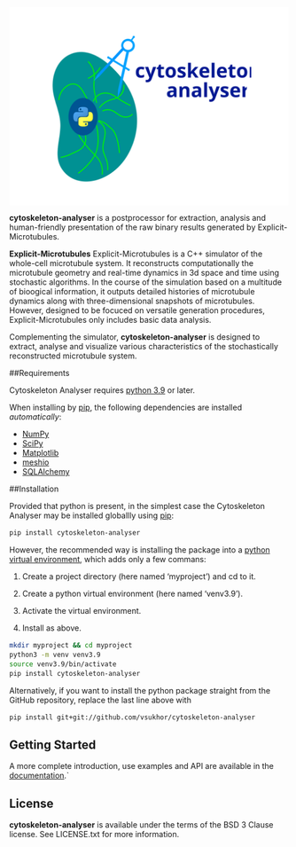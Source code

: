 <a href="https://cytoskeleton-analyser.readthedocs.io">
    <img src="https://raw.githubusercontent.com/vsukhor/cytoskeleton-analyser/master/docs/source/_static/artwork/logo_t_large.svg"
         alt="cytoskeleton-analyser logo"
         align="top">
</a>

**cytoskeleton-analyser** is a postprocessor for extraction, analysis and human-friendly presentation 
of the raw binary results generated by Explicit-Microtubules.

**Explicit-Microtubules** Explicit-Microtubules is a C++ simulator of the whole-cell microtubule system. 
It reconstructs computationally the microtubule geometry and real-time dynamics in 3d space and 
time using stochastic algorithms. In the course of the simulation based on a multitude of bioogical 
information, it outputs detailed histories of microtubule dynamics along with three-dimensional 
snapshots of microtubules. However, designed to be focuced on versatile generation procedures, 
Explicit-Microtubules only includes basic data analysis.

Complementing the simulator, **cytoskeleton-analyser** is designed to extract, analyse 
and visualize various characteristics of the stochastically reconstructed microtubule system.


##Requirements

Cytoskeleton Analyser requires [python 3.9](https://www.python.org/downloads/) or later. 

When installing by [pip](https://pip.pypa.io), the following dependencies are installed *automatically*:

* [NumPy](http://www.numpy.org)
* [SciPy](https://www.scipy.org/)
* [Matplotlib](https://matplotlib.org/)
* [meshio](https://github.com/nschloe/meshio)
* [SQLAlchemy](https://www.sqlalchemy.org/)


##Installation


Provided that python is present, in the simplest case the Cytoskeleton Analyser 
may be installed globallly using [pip](https://pip.pypa.io):

```bash
pip install cytoskeleton-analyser
```

However, the recommended way is installing the package into a
[python virtual environment](https://virtualenv.pypa.io), which adds only a few commans:

1. Create a project directory (here named ‘myproject’) and cd to it.

2. Create a python virtual environment (here named ‘venv3.9’).

3. Activate the virtual environment.

4. Install as above.

```bash
mkdir myproject && cd myproject
python3 -m venv venv3.9
source venv3.9/bin/activate
pip install cytoskeleton-analyser
```

Alternatively, if you want to install the python package straight from the GitHub repository, 
replace the last line above with

```bash
pip install git+git://github.com/vsukhor/cytoskeleton-analyser
```

## Getting Started

A more complete introduction, use examples and API are available in the [documentation](https://cytoskeleton-analyser.readthedocs.io/en/latest/index.html).`

## License
**cytoskeleton-analyser** is available under the terms of the BSD 3 Clause license. 
See LICENSE.txt for more information.

